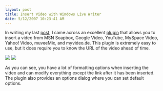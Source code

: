 ```yaml
---
layout: post
title: Insert Video with Windows Live Writer
date: 5/12/2007 10:23:41 AM
---
```


In writing my last [post](http://geekswithblogs.net/sdorman/archive/2007/05/12/112433.aspx), I came across an excellent [plugin](http://gallery.live.com/liveItemDetail.aspx?li=65584500-3bd3-404b-818a-2cdec6304892) that allows you to insert a video from MSN Soapbox, Google Video, YouTube, MySpace Video, Yahoo! Video, muveeMix, and myvideo.de. This plugin is extremely easy to use, but it does require you to know the URL of the video ahead of time.

[![](http://gwb.blob.core.windows.net/sdorman/WindowsLiveWriter/InsertVideowithWindowsLiveWriter_9212/image%7B0%7D_thumb1.png)](http://gwb.blob.core.windows.net/sdorman/WindowsLiveWriter/InsertVideowithWindowsLiveWriter_9212/image%7B0%7D10.png) [![](http://gwb.blob.core.windows.net/sdorman/WindowsLiveWriter/InsertVideowithWindowsLiveWriter_9212/image%7B0%7D_thumb5.png)](http://gwb.blob.core.windows.net/sdorman/WindowsLiveWriter/InsertVideowithWindowsLiveWriter_9212/image%7B0%7D20.png) 

As you can see, you have a lot of formatting options when inserting the video and can modify everything except the link after it has been inserted. The plugin also provides an options dialog where you can set default options.
